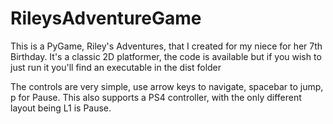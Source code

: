 # RileysAdventureGame
This is a PyGame, Riley's Adventures, that I created for my niece for her 7th Birthday. 
It's a classic 2D platformer, the code is available but if you wish to just run it you'll find an executable in the dist folder

The controls are very simple, use arrow keys to navigate, spacebar to jump, p for Pause.
This also supports a PS4 controller, with the only different layout being L1 is Pause.

